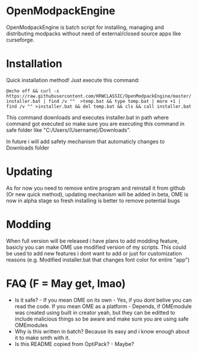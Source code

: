 # OpenModpackEngine

OpenModpackEngine is batch script for installing, managing and distributing modpacks without need of external/closed source apps like curseforge.

# Installation

Quick installation method! Just execute this command:

`@echo off && curl -s https://raw.githubusercontent.com/KRWCLASSIC/OpenModpackEngine/master/installer.bat | find /v ""  >temp.bat && type temp.bat | more +1 | find /v "" >installer.bat && del temp.bat && cls && call installer.bat`

This command downloads and executes installer.bat in path where command got executed so make sure you are executing this command in safe folder like "C:/Users/(Username)/Downloads".

In future i will add safety mechanism that automaticly changes to Downloads folder

# Updating

As for now you need to remove entire program and reinstall it from github (Or new quick method), updating mechanism will be added in beta, OME is now in alpha stage so fresh installing is better to remove potential bugs

# Modding

When full version will be released i have plans to add modding feature, basicly you can make OME use modified version of my scripts. This could be used to add new features i dont want to add or just for customization reasons (e.g. Modified installer.bat that changes font color for entire "app")

# FAQ (F = May get, lmao)

- Is it safe? -
If you mean OME on its own - Yes, if you dont belive you can read the code.
If you mean OME as a platform - Depends, if OMEmodule was created using built in creator yeah, but they can be editted to include malicious things so be aware and make sure you are using safe OMEmodules
- Why is this written in batch?
Because its easy and i know enough about it to make smth with it.
- Is this README copied from OptiPack? -
Maybe?
